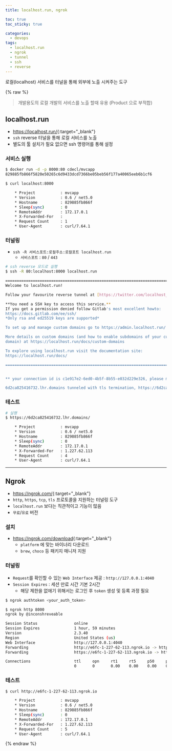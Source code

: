 ```yaml
---
title: localhost.run, ngrok

toc: true
toc_sticky: true

categories:
  - devops
tags:
  - localhost.run
  - ngrok
  - tunnel
  - ssh
  - reverse
---
```


로컬(localhost) 서비스를 터널을 통해 외부에 노출 시켜주는 도구 

{% raw %}

> 개발용도의 로컬 개발의 서비스를 노출 할때 유용 (Product 으로 부적합)


## localhost.run
- <https://localhost.run/>{:target="_blank"}
- `ssh` reverse 터널을 통해 로컬 서비스를 노출 
- 별도의 툴 설치가 필요 없으면 ssh 명령어를 통해 설정


### 서비스 실행 

```sh
$ docker run -d -p 8000:80 cdecl/mvcapp
829885fb866f5820e50265c6d9433dcd7366be05beb56f177a40065eeb6b1cf6

$ curl localhost:8000

    * Project           : mvcapp
    * Version           : 0.6 / net5.0
    * Hostname          : 829885fb866f
    * Sleep(sync)       : 0
    * RemoteAddr        : 172.17.0.1
    * X-Forwarded-For   :
    * Request Count     : 1
    * User-Agent        : curl/7.64.1
```

### 터널링 
- `ssh -R 서비스포트:로컬주소:로컬포트 localhost.run`
  - `서비스포트` : `80` / `443`

```sh
# ssh reverse 모드로 실행 
$ ssh -R 80:localhost:8000 localhost.run

===============================================================================
Welcome to localhost.run!

Follow your favourite reverse tunnel at [https://twitter.com/localhost_run].

**You need a SSH key to access this service.**
If you get a permission denied follow Gitlab's most excellent howto:
https://docs.gitlab.com/ee/ssh/
*Only rsa and ed25519 keys are supported*

To set up and manage custom domains go to https://admin.localhost.run/

More details on custom domains (and how to enable subdomains of your custom
domain) at https://localhost.run/docs/custom-domains

To explore using localhost.run visit the documentation site:
https://localhost.run/docs/

===============================================================================


** your connection id is c1e917e2-6ed0-4b5f-8b55-e032d229e326, please mention it if you send me a message about an issue. **

6d2ca825416732.lhr.domains tunneled with tls termination, https://6d2ca825416732.lhr.domains
```

### 테스트 

```sh
# 실행 
$ https://6d2ca825416732.lhr.domains/

    * Project           : mvcapp
    * Version           : 0.6 / net5.0
    * Hostname          : 829885fb866f
    * Sleep(sync)       : 0
    * RemoteAddr        : 172.17.0.1
    * X-Forwarded-For   : 1.227.62.113
    * Request Count     : 4
    * User-Agent        : curl/7.64.1
```

---

## Ngrok
- <https://ngrok.com/>{:target="_blank"}
- `http`, `https`, `tcp`, `tls` 프로토콜을 지원하는 터널링 도구 
- `localhost.run` 보다는 직관적이고 기능이 많음 
- `무료`/`유료` 버전 

### 설치 
- <https://ngrok.com/download>{:target="_blank"}  
  - `platform` 에 맞는 바이너리 다운로드 
  - `brew`, `choco` 등 패키지 매니저 지원 

### 터널링 
- `Request`를 확인할 수 있는 `Web Interface` 제공 : `http://127.0.0.1:4040`
- `Session Expires` : 세션 만료 시간 기본 2시간 
  - 해당 제한을 없애기 위해서는 로그인 후 `token` 생성 및 등록 과정 필요 

```sh
$ ngrok authtoken <your_auth_token>
```

```sh
$ ngrok http 8000
ngrok by @inconshreveable                                               (Ctrl+C to quit)

Session Status                online
Session Expires               1 hour, 59 minutes
Version                       2.3.40
Region                        United States (us)
Web Interface                 http://127.0.0.1:4040
Forwarding                    http://e6fc-1-227-62-113.ngrok.io -> http://localhost:8000
Forwarding                    https://e6fc-1-227-62-113.ngrok.io -> http://localhost:8000

Connections                   ttl     opn     rt1     rt5     p50     p90
                              0       0       0.00    0.00    0.00    0.00
```

### 테스트

```sh
$ curl http://e6fc-1-227-62-113.ngrok.io

    * Project           : mvcapp
    * Version           : 0.6 / net5.0
    * Hostname          : 829885fb866f
    * Sleep(sync)       : 0
    * RemoteAddr        : 172.17.0.1
    * X-Forwarded-For   : 1.227.62.113
    * Request Count     : 5
    * User-Agent        : curl/7.64.1
```

{% endraw %}
